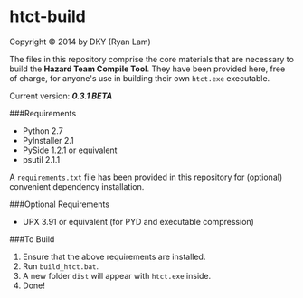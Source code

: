 htct-build
==========

Copyright © 2014 by DKY (Ryan Lam)

The files in this repository comprise the core materials that are necessary to 
build the __Hazard Team Compile Tool__. They have been provided here, free of 
charge, for anyone's use in building their own `htct.exe` executable.


Current version: ___0.3.1 BETA___


###Requirements
* Python 2.7
* PyInstaller 2.1
* PySide 1.2.1 or equivalent
* psutil 2.1.1

A `requirements.txt` file has been provided in this repository for (optional) 
convenient dependency installation.

###Optional Requirements
* UPX 3.91 or equivalent (for PYD and executable compression)

###To Build
1. Ensure that the above requirements are installed.
2. Run `build_htct.bat`.
3. A new folder `dist` will appear with `htct.exe` inside.
4. Done!
